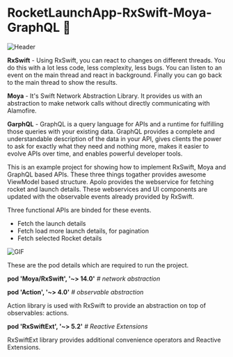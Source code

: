 # RocketLaunchApp-RxSwift-Moya-GraphQL 🚀
![Header](https://www.linkpicture.com/q/Screenshot-2021-06-03-at-11.49.27-PM_3.png) 

**RxSwift** - Using RxSwift, you can react to changes on different threads. You do this with a lot less code, less complexity, less bugs. You can listen to an event on the main thread and react in background. Finally you can go back to the main thread to show the results.

**Moya** - It's Swift Network Abstraction Library. It provides us with an abstraction to make network calls without directly communicating with Alamofire.

**GarphQL** - GraphQL is a query language for APIs and a runtime for fulfilling those queries with your existing data. GraphQL provides a complete and understandable description of the data in your API, gives clients the power to ask for exactly what they need and nothing more, makes it easier to evolve APIs over time, and enables powerful developer tools.

This is an example project for showing how to implement RxSwift, Moya and GraphQL based APIs. These three things togather provides awesome ViewModel based  structure. Apolo provides the webservice for fetching rocket and launch details. These webservices and UI components are updated with the observable events already provided by RxSwift.

Three functional APIs are binded for these events.
- Fetch the launch details
- Fetch load more launch details, for pagination
- Fetch selected Rocket details

![GIF](https://media.giphy.com/media/xzuBwdgJETtUpF8EAp/giphy.gif) 

These are the pod details which are required to run the project.

**pod 'Moya/RxSwift', '~> 14.0'**                            _# network abstraction_

**pod 'Action', '~> 4.0'**                                   _# observable abstraction_

Action library is used with RxSwift to provide an abstraction on top of observables: actions. 

**pod 'RxSwiftExt', '~> 5.2'**                               _# Reactive Extensions_

RxSwiftExt library provides additional convenience operators and Reactive Extensions.





